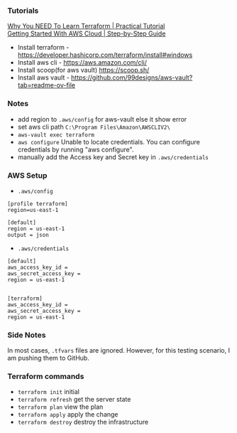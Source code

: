### Tutorials
[Why You NEED To Learn Terraform | Practical Tutorial](https://www.youtube.com/watch?v=nvNqfgojocs&list=TLPQMTYwMzIwMjQUIcCriIeuAA&index=2&pp=gAQBiAQB)  
[Getting Started With AWS Cloud | Step-by-Step Guide](https://www.youtube.com/watch?v=CjKhQoYeR4Q)

- Install terraform - https://developer.hashicorp.com/terraform/install#windows  
- Install aws cli - https://aws.amazon.com/cli/
- Install scoop(for aws vault) https://scoop.sh/
- Install aws vault - https://github.com/99designs/aws-vault?tab=readme-ov-file



### Notes
- add region to `.aws/config` for aws-vault else it show error
- set aws cli path `C:\Program Files\Amazon\AWSCLIV2\`
- `aws-vault exec terraform`
- `aws configure` Unable to locate credentials. You can configure credentials by running "aws configure".
- manually add the Access key and Secret key in `.aws/credentials`

### AWS Setup
- `.aws/config`
````
[profile terraform]
region=us-east-1

[default]
region = us-east-1
output = json
````

- `.aws/credentials`
````
[default]
aws_access_key_id = 
aws_secret_access_key = 
region = us-east-1


[terraform]
aws_access_key_id = 
aws_secret_access_key = 
region = us-east-1
````


### Side Notes

In most cases, `.tfvars` files are ignored. However, for this testing scenario, I am pushing them to GitHub.

### Terraform commands
- `terraform init` initial 
- `terraform refresh` get the server state
- `terraform plan` view the plan
- `terraform apply` apply the change
- `terraform destroy` destroy the infrastructure
